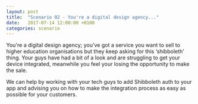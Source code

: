 ```yaml
---
layout: post
title:  "Scenario 02 - You're a digital design agency..."
date:   2017-07-14 12:00:00 +0100
categories: scenario
---
```

You're a digital design agency; you’ve got a service you want to sell to higher education organisations but they keep
asking for this ‘shibboleth’ thing. Your guys have had a bit of a look and are struggling to get your device
integrated, meanwhile you feel your losing the opportunity to make the sale.

We can help by working with your tech guys to add Shibboleth auth to your app and advising you on how to make the
integration process as easy as possible for your customers.

